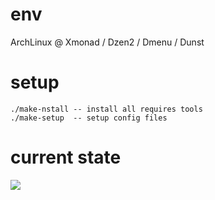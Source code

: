 env
===

ArchLinux @ Xmonad / Dzen2 / Dmenu / Dunst 


setup
===
    ./make-nstall -- install all requires tools
    ./make-setup  -- setup config files 

current state
===

<img src="https://raw.github.com/hicolour/env/master/screen.png" />

